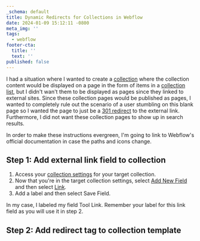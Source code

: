 ```yaml
---
_schema: default
title: Dynamic Redirects for Collections in Webflow
date: 2024-01-09 15:12:11 -0800
meta_img: ''
tags:
  - webflow
footer-cta:
  title: ''
  text: ''
published: false
---
```

I had a situation where I wanted to create a [collection](https://university.webflow.com/lesson/structure-and-style-collection-pages?topics=cms-dynamic-content)&nbsp;where the collection content would be displayed on a page in the form of items in a [collection list](https://university.webflow.com/lesson/collection-list?topics=cms-dynamic-content), but I didn't wan't them to be displayed as pages since they linked to external sites. Since these collection pages would be published as pages, I wanted to completely rule out the scenario of a user stumbling on this blank page so I wanted the page to just be a [301 redirect](https://webflow.com/blog/301-redirects) to the external link.&nbsp; Furthermore, I did not want these collection pages to show up in search results.&nbsp;

In order to make these instructions evergreen, I'm going to link to Webflow's official documentation in case the paths and icons change.&nbsp;

## Step 1: Add external link field to collection

1. Access your&nbsp;[collection settings](https://university.webflow.com/lesson/modify-a-collection?topics=cms-dynamic-content)&nbsp;for your target collection.&nbsp;
2. Now that you're in the target collection settings, select [Add New Field](https://university.webflow.com/lesson/use-collection-fields-to-build-custom-collections?topics=cms-dynamic-content#how-to-use-collection-fields) and then select [Link](https://university.webflow.com/lesson/link-field?topics=cms-dynamic-content).&nbsp;
3. Add a label and then select Save Field.&nbsp;

In my case, I labeled my field Tool Link. Remember your label for this link field as you will use it in step 2.&nbsp;

## Step 2: Add redirect tag to collection template